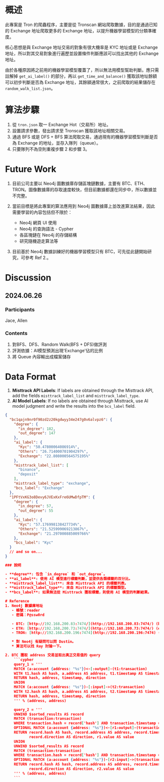 # 概述
此專案是 Tron 的爬蟲程序，主要是從 Tronscan 網站爬取數據，目的是通過已知的 Exchange 地址爬取更多的 Exchange 地址，以提升機器學習模型的分類準確度。

核心思想是與 Exchange 地址交易的對象有很大機率是 KYC 地址或是 Exchange 地址，所以對其交易對象進行遍歷並設置條件判斷應該可以找出其他的 Exchange 地址。

由於各種原因將之前用的機器學習模型覆蓋了，所以無法用模型幫助判斷。應只需註解掉 `get_ai_label()` 的部分，再以 `get_time_and_balance()` 獲取該地址餘額可以初步判斷是否為 Exchange 地址，其餘額通常很大，之前爬取的結果儲存在 `random_walk_list.json`。

# 算法步驟
1. 從 `tron.json` 取一 Exchange Hot（交易所）地址。
2. 設置請求參數，發出請求至 Tronscan 獲取該地址相關交易。
3. 通過 BFS 或是 DFS + BFS 算法爬取交易，通過現有的機器學習模型判斷是否為 Exchange 的地址，並存入隊列（queue）。
4. 只要隊列不為空則重複步驟 2 和步驟 3。

# Future Work
1. 目前公司主要以 Neo4j 圖數據庫存儲區塊鏈數據，主要有 BTC、ETH、TRON。圖像數據庫的存取速度較快，但目前數據都還在同步中，所以數據並不完整。

2. 當前目標是將此專案的算法應用到 Neo4j 圖數據庫上並改進算法結果，因此需要學習的內容包括但不限於：
   - Neo4j 網頁 UI 使用
   - Neo4j 的查詢語法 - Cypher
   - 各區塊鏈在 Neo4j 的存儲結構
   - 研究隨機遊走算法等

3. 目前基於 Neo4j 數據訓練好的機器學習模型只有 BTC，可先從此鏈開始研究，可參考 Ref 2.。

# Discussion
## 2024.06.26
### Participants
Jace, Allen
### Contents
1. 對BFS、DFS、Random Walk(BFS + DFS)做評測
2. 評測依據：AI模型預測出現'Exchange'佔的比例
3. 將 Queue 內容輸出成檔案儲存

# Data Format

1. **Misttrack API Labels**: If labels are obtained through the Misttrack API, add the fields `misttrack_label_list` and `misttrack_label_type`.
2. **AI Model Labels**: If no labels are obtained through Misttrack, use AI model judgment and write the results into the `bcs_label` field.

```json
{
  "bc1qajn9nr0f90zd2z20kgdwyy34e247g0v6alvpz6": {
    "degree": {
      "in_degree": 182,
      "out_degree": 147
    },
    "ai_label": {
      "Kyc": "50.47800064086914%",
      "Others": "26.714000701904297%",
      "Exchange": "22.808000564575195%"
    },
    "misttrack_label_list": [
      "binance",
      "deposit"
    ],
    "misttrack_label_type": "exchange",
    "bcs_label": "Exchange"
  },
  "1PFtVxKG3o8Devy6JVExKxFre6UMwDfpTM": {
    "degree": {
      "in_degree": 57,
      "out_degree": 55
    },
    "ai_label": {
      "Kyc": "57.176998138427734%",
      "Others": "21.525999069213867%",
      "Exchange": "21.297000885009766%"
    },
    "bcs_label": "Kyc"
  }
  // and so on...
}

### 說明

- **degree**: 包含 `in_degree` 和 `out_degree`。
- **ai_label**: 使用 AI 模型進行標籤判斷，並提供各類標籤的百分比。
- **misttrack_label_list**: 來自 Misttrack API 的標籤列表。
- **misttrack_label_type**: 來自 Misttrack API 的標籤類型。
- **bcs_label**: 如果無法從 Misttrack 獲取標籤，則使用 AI 模型的判斷結果。

# Reference
1. Neo4j 數據庫地址
   - 帳號：reader
   - 密碼：P@ssw0rd

   - BTC: [http://192.168.200.83:7474/](http://192.168.200.83:7474/) (bitcoin, bitcoin2, bitcoin3, bitcoin4, bitcoin5, bitcoin6, bitcoinv)
   - ETH: [http://192.168.200.73:7474/](http://192.168.200.73:7474/) (ethereum)
   - TRON: [http://192.168.200.196:7474](http://192.168.200.196:7474) (tron)

   * 對 Neo4j 有疑問可以問 Dustin。
   * 算法可以找 Ray 討論一下。

2. BTC 獲取 address 交易並取出真正交易值的 query
    ```cypher
    query_1 = '''
    MATCH (a:account {address: "%s"})<-[:output]-(t1:transaction)
    WITH t1.hash AS hash, a.address AS address, t1.timestamp AS timestamp, t1 AS transaction, "receive" AS direction
    RETURN hash, address, timestamp, direction
    UNION
    MATCH (a:account {address: "%s"})-[:input]->(t2:transaction)
    WITH t2.hash AS hash, a.address AS address, t2.timestamp AS timestamp, t2 AS transaction, "send" AS direction
    RETURN hash, address, timestamp, direction
    ''' % (address, address)

    query_2 = '''
    UNWIND $sorted_results AS record
    MATCH (transaction:transaction)
    WHERE transaction.hash = record['hash'] AND transaction.timestamp = record['timestamp'] AND "receive" = record['direction']
    OPTIONAL MATCH (a:account {address: "%s"})<-[r1:output]-(transaction)
    RETURN record.hash AS hash, record.address AS address, record.timestamp AS timestamp,
           record.direction AS direction, r1.value AS value
    UNION
    UNWIND $sorted_results AS record
    MATCH (transaction:transaction)
    WHERE transaction.hash = record['hash'] AND transaction.timestamp = record['timestamp'] AND "send" = record['direction']
    OPTIONAL MATCH (a:account {address: "%s"})-[r2:input]->(transaction)
    RETURN record.hash AS hash, record.address AS address, record.timestamp AS timestamp,
           record.direction AS direction, r2.value AS value
    ''' % (address, address)
    ```